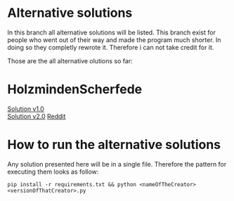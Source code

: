 # Alternative solutions

In this branch all alternative solutions will be listed. This branch exist for people who went out of their way and made the program much shorter. In doing so they completly rewrote it. Therefore i can not take credit for it.

Those are the all alternative olutions so far:

# HolzmindenScherfede
[Solution v1.0](https://github.com/jasZnerol/pythonMouseMover/blob/alternativeSolutions/HolzmindenScherfede1.0.py)  
[Solution v2.0](https://github.com/jasZnerol/pythonMouseMover/blob/alternativeSolutions/HolzmindenScherfede2.0.py)
[Reddit](https://www.reddit.com/user/HolzmindenScherfede/)


# How to run the alternative solutions

Any solution presented here will be in a single file. Therefore the pattern for executing them looks as follow:
```
pip install -r requirements.txt && python <nameOfTheCreator><versionOfThatCreator>.py
```




